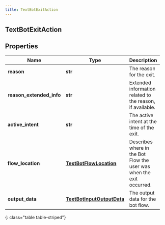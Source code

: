 ```yaml
---
title: TextBotExitAction
---
```

## TextBotExitAction

## Properties

|Name | Type | Description | Notes|
|------------ | ------------- | ------------- | -------------|
| **reason** | **str** | The reason for the exit. | |
| **reason_extended_info** | **str** | Extended information related to the reason, if available. | [optional] |
| **active_intent** | **str** | The active intent at the time of the exit. | [optional] |
| **flow_location** | [**TextBotFlowLocation**](TextBotFlowLocation.html) | Describes where in the Bot Flow the user was when the exit occurred. | [optional] |
| **output_data** | [**TextBotInputOutputData**](TextBotInputOutputData.html) | The output data for the bot flow. | [optional] |
{: class="table table-striped"}


